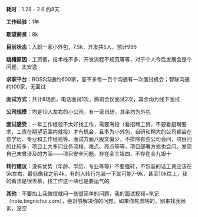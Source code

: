 **耗时**：1.28 - 2.6  约8天

**工作经验**：1年

**期望薪资**：8k

**目前状态**：入职一家小外包，7.5k，开发共5人，预计996

**跳槽原因**：工资低，技术栈不多，开发流程不规范等等，对于个人今后发展会是个问题，太安逸

**求职平台**：BOSS沟通约600家，差不多每一百个沟通有一次面试机会；智联沟通约100家，无面试

**面试方式**：共计8场面，电话面试1次，腾讯会议面试2次，其余均为线下面试

**公司规模**：均是10人左右的小公司，有一家自研，其余均为外包

**面试感受**：一年工作经验不太好找工作，需要海投（看招聘工资，不要看招聘要求，工资在期望范围内就投）才有机会，且多为小外包，自研和稍大的公司都会在意学历、专业和工作经验等。面试方面八股文偏少，不排除有些公司会问，项目问的比较多，项目上大多问业务流程、难点、亮点等等，项目部署方式也会问。发现自己未曾涉及的方面——项目安全问题。存在金三银四，不存在金九银十

**转行建议**：没有优势（年龄、学历、专业等等）不要强转，不包装的话工资应该在5k左右，最低像我之前4k，有的人转行包装一下就可能7-9k，甚至10k往上，我的看法是很羡慕，找工作这一块也是要运气的

**其他**：不要加上我微信就问一些很简单的问题，我的面试视频+笔记（note.tingnichui.com），绝对够解决你的问题，如果你焦虑啥的，别来找我倾诉，没空



